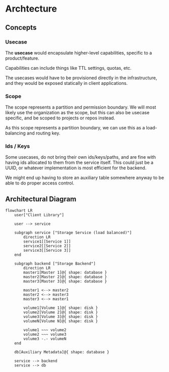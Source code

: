 # Archtecture

## Concepts

### Usecase

The **usecase** would encapsulate higher-level capabilities, specific to a product/feature.

Capabilities can include things like TTL settings, quotas, etc.

The usecases would have to be provisioned directly in the infrastructure, and they would be exposed statically in client applications.

### Scope

The scope represents a partition and permission boundary.
We will most likely use the organization as the scope, but this can also be usecase specific, and be scoped to projects or repos instead.

As this scope represents a partition boundary, we can use this as a load-balancing and routing key.

### Ids / Keys

Some usecases, do not bring their own ids/keys/paths, and are fine with having ids allocated to them from the service itself.
This could just be a UUID, or whatever implementation is most efficient for the backend.

We might end up having to store an auxiliary table somewhere anyway to be able to do proper access control.

## Architectural Diagram

```mermaid
flowchart LR
    user["Client Library"]

    user --> service

    subgraph service ["Storage Service (load balanced)"]
        direction LR
        service1[[Service 1]]
        service2[[Service 2]]
        service3[[Service 3]]
    end

    subgraph backend ["Storage Backend"]
        direction LR
        master1[Master 1]@{ shape: database }
        master2[Master 2]@{ shape: database }
        master3[Master 3]@{ shape: database }

        master1 <--> master2
        master2 <--> master3
        master3 <--> master1

        volume1[Volume 1]@{ shape: disk }
        volume2[Volume 2]@{ shape: disk }
        volume3[Volume 3]@{ shape: disk }
        volumeN[Volume N]@{ shape: disk }

        volume1 ~~~ volume2
        volume2 ~~~ volume3
        volume3 -.- volumeN
    end

    db[Auxiliary Metadata]@{ shape: database }

    service --> backend
    service --> db
```
